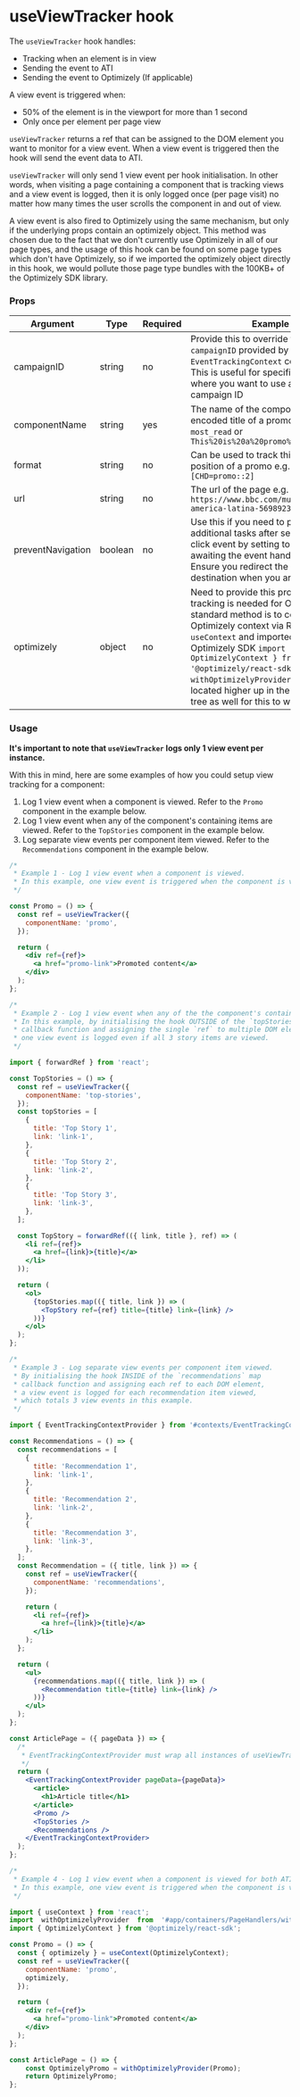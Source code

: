 # useViewTracker hook

The `useViewTracker` hook handles:

- Tracking when an element is in view
- Sending the event to ATI
- Sending the event to Optimizely (If applicable)

A view event is triggered when:

- 50% of the element is in the viewport for more than 1 second
- Only once per element per page view

`useViewTracker` returns a ref that can be assigned to the DOM element you want to monitor for a view event. When a view event is triggered then the hook will send the event data to ATI.

`useViewTracker` will only send 1 view event per hook initialisation. In other words, when visiting a page containing a component that is tracking views and a view event is logged, then it is only logged once (per page visit) no matter how many times the user scrolls the component in and out of view.

A view event is also fired to Optimizely using the same mechanism, but only if the underlying props contain an optimizely object. This method was chosen due to the fact that we don't currently use Optimizely in all of our page types, and the usage of this hook can be found on some page types which don't have Optimizely, so if we imported the optimizely object directly in this hook, we would pollute those page type bundles with the 100KB+ of the Optimizely SDK library.

### Props

| Argument          | Type    | Required | Example                                                                                                                                                                                                              |
| ----------------- | ------- | -------- | -------------------------------------------------------------------------------------------------------------------------------------------------------------------------------------------------------------------- |
| campaignID        | string  | no       | Provide this to override the `campaignID` provided by the `EventTrackingContext` component. This is useful for specific campaigns where you want to use a custom campaign ID                                         |
| componentName     | string  | yes      | The name of the component or a url encoded title of a promo e.g. `most_read` or `This%20is%20a%20promo%20title`                                                                                                      |
| format            | string  | no       | Can be used to track things like the position of a promo e.g. `[CHD=promo::2]`                                                                                                                                       |
| url               | string  | no       | The url of the page e.g. `https://www.bbc.com/mundo/noticias-america-latina-56989232`                                                                                                                                |
| preventNavigation | boolean | no       | Use this if you need to perform any additional tasks after sending the click event by setting to `true` and awaiting the event handler callback. Ensure you redirect the user to their destination when you are done |
| optimizely | object | no       | Need to provide this prop if event tracking is needed for Optimizely, the standard method is to consume the Optimizely context via React's `useContext` and imported from the Optimizely SDK `import { OptimizelyContext } from '@optimizely/react-sdk';`, the HOC `withOptimizelyProvider` needs to be located higher up in the component tree as well for this to work. |

### Usage

**It's important to note that `useViewTracker` logs only 1 view event per instance.**

With this in mind, here are some examples of how you could setup view tracking for a component:

1. Log 1 view event when a component is viewed. Refer to the `Promo` component in the example below.
2. Log 1 view event when any of the component's containing items are viewed. Refer to the `TopStories` component in the example below.
3. Log separate view events per component item viewed. Refer to the `Recommendations` component in the example below.

```jsx
/*
 * Example 1 - Log 1 view event when a component is viewed.
 * In this example, one view event is triggered when the component is viewed.
 */

const Promo = () => {
  const ref = useViewTracker({
    componentName: 'promo',
  });

  return (
    <div ref={ref}>
      <a href="promo-link">Promoted content</a>
    </div>
  );
};

/*
 * Example 2 - Log 1 view event when any of the the component's containing items are viewed.
 * In this example, by initialising the hook OUTSIDE of the `topStories` map
 * callback function and assigning the single `ref` to multiple DOM elements, only
 * one view event is logged even if all 3 story items are viewed.
 */

import { forwardRef } from 'react';

const TopStories = () => {
  const ref = useViewTracker({
    componentName: 'top-stories',
  });
  const topStories = [
    {
      title: 'Top Story 1',
      link: 'link-1',
    },
    {
      title: 'Top Story 2',
      link: 'link-2',
    },
    {
      title: 'Top Story 3',
      link: 'link-3',
    },
  ];

  const TopStory = forwardRef(({ link, title }, ref) => (
    <li ref={ref}>
      <a href={link}>{title}</a>
    </li>
  ));

  return (
    <ol>
      {topStories.map(({ title, link }) => (
        <TopStory ref={ref} title={title} link={link} />
      ))}
    </ol>
  );
};

/*
 * Example 3 - Log separate view events per component item viewed.
 * By initialising the hook INSIDE of the `recommendations` map
 * callback function and assigning each ref to each DOM element,
 * a view event is logged for each recommendation item viewed,
 * which totals 3 view events in this example.
 */

import { EventTrackingContextProvider } from '#contexts/EventTrackingContext';

const Recommendations = () => {
  const recommendations = [
    {
      title: 'Recommendation 1',
      link: 'link-1',
    },
    {
      title: 'Recommendation 2',
      link: 'link-2',
    },
    {
      title: 'Recommendation 3',
      link: 'link-3',
    },
  ];
  const Recommendation = ({ title, link }) => {
    const ref = useViewTracker({
      componentName: 'recommendations',
    });

    return (
      <li ref={ref}>
        <a href={link}>{title}</a>
      </li>
    );
  };

  return (
    <ul>
      {recommendations.map(({ title, link }) => (
        <Recommendation title={title} link={link} />
      ))}
    </ul>
  );
};

const ArticlePage = ({ pageData }) => {
  /*
   * EventTrackingContextProvider must wrap all instances of useViewTracker
   */
  return (
    <EventTrackingContextProvider pageData={pageData}>
      <article>
        <h1>Article title</h1>
      </article>
      <Promo />
      <TopStories />
      <Recommendations />
    </EventTrackingContextProvider>
  );
};

/*
 * Example 4 - Log 1 view event when a component is viewed for both ATI and Optimizely.
 * In this example, one view event is triggered when the component is viewed.
 */

import { useContext } from 'react';
import  withOptimizelyProvider  from  '#app/containers/PageHandlers/withOptimizelyProvider';
import { OptimizelyContext } from '@optimizely/react-sdk';

const Promo = () => {
  const { optimizely } = useContext(OptimizelyContext);
  const ref = useViewTracker({
    componentName: 'promo',
    optimizely,
  });

  return (
    <div ref={ref}>
      <a href="promo-link">Promoted content</a>
    </div>
  );
};

const ArticlePage = () => {
	const OptimizelyPromo = withOptimizelyProvider(Promo);
	return OptimizelyPromo;
};
```
